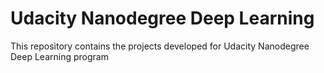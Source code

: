 # Udacity Nanodegree Deep Learning

This repository contains the projects developed for Udacity Nanodegree Deep Learning program